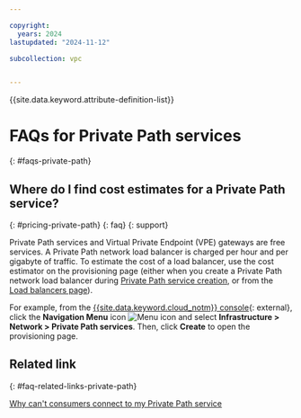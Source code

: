 ```yaml
---

copyright:
  years: 2024
lastupdated: "2024-11-12"

subcollection: vpc


---
```


{{site.data.keyword.attribute-definition-list}}

# FAQs for Private Path services
{: #faqs-private-path}

## Where do I find cost estimates for a Private Path service?
{: #pricing-private-path}
{: faq}
{: support}

Private Path services and Virtual Private Endpoint (VPE) gateways are free services. A Private Path network load balancer is charged per hour and per gigabyte of traffic. To estimate the cost of a load balancer, use the cost estimator on the provisioning page (either when you create a Private Path network load balancer during [Private Path service creation](/infrastructure/provision/privatePathService), or from the [Load balancers page](/infrastructure/network/loadBalancers)).

For example, from the [{{site.data.keyword.cloud_notm}} console](/login){: external}, click the **Navigation Menu** icon ![Menu icon](../../icons/icon_hamburger.svg) and select **Infrastructure > Network > Private Path services**. Then, click **Create** to open the provisioning page.

## Related link
{: #faq-related-links-private-path}

[Why can't consumers connect to my Private Path service](/docs/vpc?topic=vpc-troubleshoot-pps-1)
